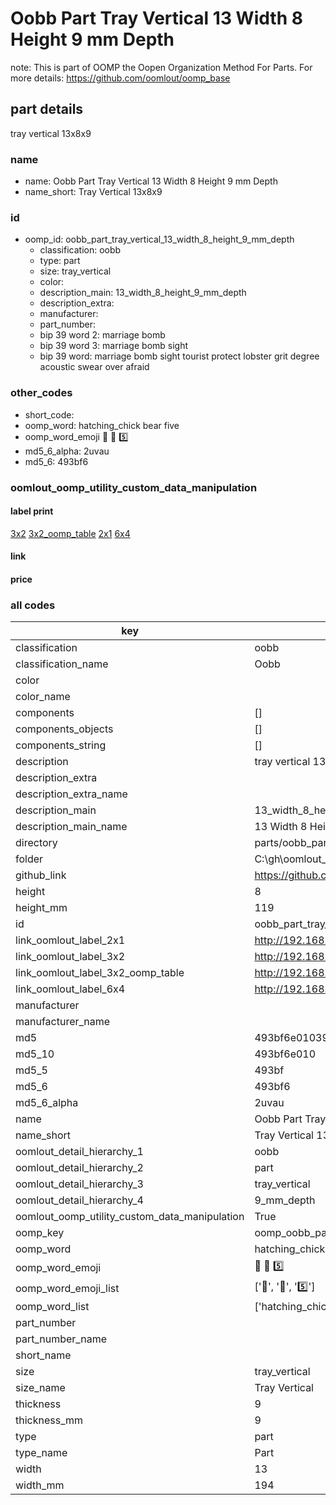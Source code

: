 # Oobb Part Tray Vertical 13 Width 8 Height 9 mm Depth  

note: This is part of OOMP the Oopen Organization Method For Parts. For more details: https://github.com/oomlout/oomp_base

##  part details
  



tray vertical 13x8x9



### name
* name: Oobb Part Tray Vertical 13 Width 8 Height 9 mm Depth
* name_short: Tray Vertical 13x8x9 
### id
* oomp_id: oobb_part_tray_vertical_13_width_8_height_9_mm_depth
  * classification: oobb
  * type: part
  * size: tray_vertical
  * color: 
  * description_main: 13_width_8_height_9_mm_depth
  * description_extra: 
  * manufacturer: 
  * part_number: 
  * bip 39 word 2: marriage bomb
  * bip 39 word 3: marriage bomb sight
  * bip 39 word: marriage bomb sight tourist protect lobster grit degree acoustic swear over afraid

### other_codes
* short_code: 
* oomp_word: hatching_chick bear five
* oomp_word_emoji :hatching_chick: :bear: :five:
* md5_6_alpha: 2uvau
* md5_6: 493bf6






### oomlout_oomp_utility_custom_data_manipulation
#### label print
[3x2](http://192.168.1.245:1112/?label=oomp%202uvau)
[3x2_oomp_table](http://192.168.1.108:1112/?label=oomp%202uvau)
[2x1](http://192.168.1.242:1112/?label=oomp%202uvau)
[6x4](http://192.168.1.55:1112/?label=oomp%202uvau)    

#### link

                              

#### price







### all codes 
| key | value |  
| --- | --- |  
| classification | oobb |  
| classification_name | Oobb |  
| color |  |  
| color_name |  |  
| components | [] |  
| components_objects | [] |  
| components_string | [] |  
| description | tray vertical 13x8x9 |  
| description_extra |  |  
| description_extra_name |  |  
| description_main | 13_width_8_height_9_mm_depth |  
| description_main_name | 13 Width 8 Height 9 mm Depth |  
| directory | parts/oobb_part_tray_vertical_13_width_8_height_9_mm_depth |  
| folder | C:\gh\oomlout_oobb_version_4_generated_parts\parts\oobb_part_tray_vertical_13_width_8_height_9_mm_depth |  
| github_link | https://github.com/oomlout/oomlout_oomp_part_src/tree/main/parts/oobb_part_tray_vertical_13_width_8_height_9_mm_depth |  
| height | 8 |  
| height_mm | 119 |  
| id | oobb_part_tray_vertical_13_width_8_height_9_mm_depth |  
| link_oomlout_label_2x1 | http://192.168.1.242:1112/?label=oomp%202uvau |  
| link_oomlout_label_3x2 | http://192.168.1.245:1112/?label=oomp%202uvau |  
| link_oomlout_label_3x2_oomp_table | http://192.168.1.108:1112/?label=oomp%202uvau |  
| link_oomlout_label_6x4 | http://192.168.1.55:1112/?label=oomp%202uvau |  
| manufacturer |  |  
| manufacturer_name |  |  
| md5 | 493bf6e01039ccd60cd65e5f90464c42 |  
| md5_10 | 493bf6e010 |  
| md5_5 | 493bf |  
| md5_6 | 493bf6 |  
| md5_6_alpha | 2uvau |  
| name | Oobb Part Tray Vertical 13 Width 8 Height 9 mm Depth |  
| name_short | Tray Vertical 13x8x9  |  
| oomlout_detail_hierarchy_1 | oobb |  
| oomlout_detail_hierarchy_2 | part |  
| oomlout_detail_hierarchy_3 | tray_vertical |  
| oomlout_detail_hierarchy_4 | 9_mm_depth |  
| oomlout_oomp_utility_custom_data_manipulation | True |  
| oomp_key | oomp_oobb_part_tray_vertical_13_width_8_height_9_mm_depth |  
| oomp_word | hatching_chick bear five |  
| oomp_word_emoji | :hatching_chick: :bear: :five: |  
| oomp_word_emoji_list | [':hatching_chick:', ':bear:', ':five:'] |  
| oomp_word_list | ['hatching_chick', 'bear', 'five'] |  
| part_number |  |  
| part_number_name |  |  
| short_name |  |  
| size | tray_vertical |  
| size_name | Tray Vertical |  
| thickness | 9 |  
| thickness_mm | 9 |  
| type | part |  
| type_name | Part |  
| width | 13 |  
| width_mm | 194 |  
